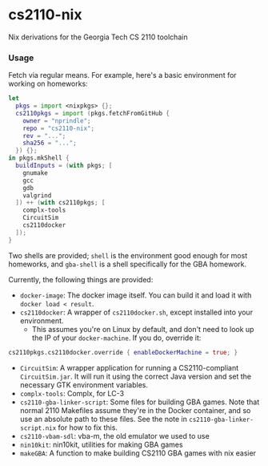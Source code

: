 # cs2110-nix

Nix derivations for the Georgia Tech CS 2110 toolchain

### Usage

Fetch via regular means. For example, here's a basic environment for working on
homeworks:

```nix
let
  pkgs = import <nixpkgs> {};
  cs2110pkgs = import (pkgs.fetchFromGitHub {
    owner = "nprindle";
    repo = "cs2110-nix";
    rev = "...";
    sha256 = "...";
  }) {};
in pkgs.mkShell {
  buildInputs = (with pkgs; [
    gnumake
    gcc
    gdb
    valgrind
  ]) ++ (with cs2110pkgs; [
    complx-tools
    CircuitSim
    cs2110docker
  ]);
}
```

Two shells are provided; `shell` is the environment good enough for most
homeworks, and `gba-shell` is a shell specifically for the GBA homework.

Currently, the following things are provided:
- `docker-image`: The docker image itself. You can build it and load it with `docker load < result`.
- `cs2110docker`: A wrapper of `cs2110docker.sh`, except installed into your environment.
    - This assumes you're on Linux by default, and don't need to look up the IP
      of your `docker-machine`. If you do, override it:

```nix
cs2110pkgs.cs2110docker.override { enableDockerMachine = true; }
```

- `CircuitSim`: A wrapper application for running a CS2110-compliant
  `CircuitSim.jar`. It will run it using the correct Java version and set the
  necessary GTK environment variables.
- `complx-tools`: Complx, for LC-3
- `cs2110-gba-linker-script`: Some files for building GBA games. Note that
  normal 2110 Makefiles assume they're in the Docker container, and so use an
  absolute path to these files. See the note in `cs2110-gba-linker-script.nix`
  for how to fix this.
- `cs2110-vbam-sdl`: vba-m, the old emulator we used to use
- `nin10kit`: nin10kit, utilities for making GBA games
- `makeGBA`: A function to make building CS2110 GBA games with nix easier

